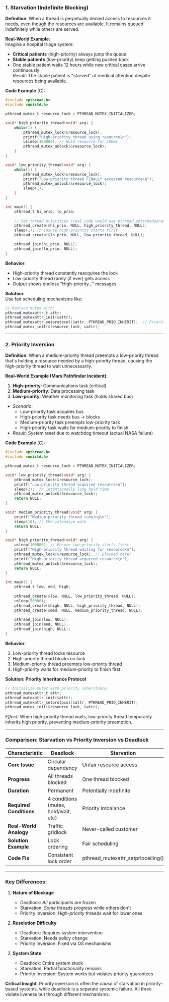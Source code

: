 
### 1. Starvation (Indefinite Blocking)
**Definition**: When a thread is perpetually denied access to resources it needs, even though the resources are available. It remains queued indefinitely while others are served.

**Real-World Example**:  
Imagine a hospital triage system:
- **Critical patients** (high-priority) always jump the queue
- **Stable patients** (low-priority) keep getting pushed back
- One stable patient waits 12 hours while new critical cases arrive continuously  
*Result*: The stable patient is "starved" of medical attention despite resources being available.

**Code Example** (C):
```c
#include <pthread.h>
#include <unistd.h>

pthread_mutex_t resource_lock = PTHREAD_MUTEX_INITIALIZER;

void* high_priority_thread(void* arg) {
    while(1) {
        pthread_mutex_lock(&resource_lock);
        printf("High-priority thread using resource\n");
        usleep(100000); // Hold resource for 100ms
        pthread_mutex_unlock(&resource_lock);
    }
}

void* low_priority_thread(void* arg) {
    while(1) {
        pthread_mutex_lock(&resource_lock);
        printf("Low-priority thread FINALLY accessed resource\n");
        pthread_mutex_unlock(&resource_lock);
        sleep(1);
    }
}

int main() {
    pthread_t hi_prio, lo_prio;
    
    // Set thread priorities (real code would use pthread_setschedparam)
    pthread_create(&hi_prio, NULL, high_priority_thread, NULL);
    sleep(1); // Ensure high-priority starts first
    pthread_create(&lo_prio, NULL, low_priority_thread, NULL);

    pthread_join(hi_prio, NULL);
    pthread_join(lo_prio, NULL);
}
```

**Behavior**:
- High-priority thread constantly reacquires the lock
- Low-priority thread rarely (if ever) gets access
- Output shows endless "High-priority..." messages

**Solution**:  
Use fair scheduling mechanisms like:
```c
// Replace mutex with:
pthread_mutexattr_t attr;
pthread_mutexattr_init(&attr);
pthread_mutexattr_setprotocol(&attr, PTHREAD_PRIO_INHERIT);  // Priority inheritance
pthread_mutex_init(&resource_lock, &attr);
```

---

### 2. Priority Inversion
**Definition**: When a medium-priority thread preempts a low-priority thread that's holding a resource needed by a high-priority thread, causing the high-priority thread to wait unnecessarily.

**Real-World Example (Mars Pathfinder Incident)**:
1. **High-priority**: Communications task (critical)
2. **Medium-priority**: Data processing task
3. **Low-priority**: Weather monitoring task (holds shared bus)
- *Scenario*:  
  - Low-priority task acquires bus  
  - High-priority task needs bus → blocks  
  - Medium-priority task preempts low-priority task  
  - High-priority task waits for medium-priority to finish  
- *Result*: System reset due to watchdog timeout (actual NASA failure)

**Code Example** (C):
```c
#include <pthread.h>
#include <unistd.h>

pthread_mutex_t resource_lock = PTHREAD_MUTEX_INITIALIZER;

void* low_priority_thread(void* arg) {
    pthread_mutex_lock(&resource_lock);
    printf("Low-priority thread acquired resource\n");
    sleep(2);  // Intentionally long hold time
    pthread_mutex_unlock(&resource_lock);
    return NULL;
}

void* medium_priority_thread(void* arg) {
    printf("Medium-priority thread running\n");
    sleep(10); // CPU-intensive work
    return NULL;
}

void* high_priority_thread(void* arg) {
    usleep(100000); // Ensure low-priority starts first
    printf("High-priority thread waiting for resource\n");
    pthread_mutex_lock(&resource_lock); // Blocked here!
    printf("High-priority thread acquired resource\n");
    pthread_mutex_unlock(&resource_lock);
    return NULL;
}

int main() {
    pthread_t low, med, high;
    
    pthread_create(&low, NULL, low_priority_thread, NULL);
    usleep(50000);
    pthread_create(&high, NULL, high_priority_thread, NULL);
    pthread_create(&med, NULL, medium_priority_thread, NULL);
    
    pthread_join(low, NULL);
    pthread_join(med, NULL);
    pthread_join(high, NULL);
}
```

**Behavior**:
1. Low-priority thread locks resource
2. High-priority thread blocks on lock
3. Medium-priority thread preempts low-priority thread
4. High-priority waits for medium-priority to finish first

**Solution: Priority Inheritance Protocol**  
```c
// Initialize mutex with priority inheritance:
pthread_mutexattr_t attr;
pthread_mutexattr_init(&attr);
pthread_mutexattr_setprotocol(&attr, PTHREAD_PRIO_INHERIT);
pthread_mutex_init(&resource_lock, &attr);
```
*Effect*: When high-priority thread waits, low-priority thread temporarily inherits high priority, preventing medium-priority preemption.

---

### Comparison: Starvation vs Priority Inversion vs Deadlock

| Characteristic       | Deadlock               | Starvation               | Priority Inversion         |
|----------------------|------------------------|--------------------------|----------------------------|
| **Core Issue**       | Circular dependency    | Unfair resource access   | Priority scheduling flaw   |
| **Progress**         | All threads blocked    | One thread blocked       | High-priority blocked      |
| **Duration**         | Permanent              | Potentially indefinite   | Temporary                  |
| **Required Conditions** | 4 conditions (mutex, hold/wait, etc) | Priority imbalance | Priority system + shared resource |
| **Real-World Analogy** | Traffic gridlock      | Never-called customer    | 911 call blocked by spam   |
| **Solution Example** | Lock ordering          | Fair scheduling          | Priority inheritance       |
| **Code Fix**         | Consistent lock order  | pthread_mutexattr_setprioceiling() | PTHREAD_PRIO_INHERIT |

---

### Key Differences:
1. **Nature of Blockage**  
   - Deadlock: *All* participants are frozen
   - Starvation: *Some* threads progress while others don't
   - Priority Inversion: *High-priority* threads wait for lower ones

2. **Resolution Difficulty**  
   - Deadlock: Requires system intervention
   - Starvation: Needs policy change
   - Priority Inversion: Fixed via OS mechanisms

3. **System State**  
   - Deadlock: Entire system stuck
   - Starvation: Partial functionality remains
   - Priority Inversion: System works but violates priority guarantees

**Critical Insight**: Priority inversion is often the *cause* of starvation in priority-based systems, while deadlock is a separate systemic failure. All three violate liveness but through different mechanisms.